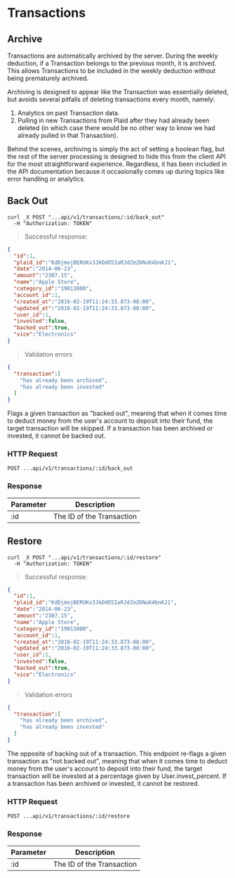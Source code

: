 # Transactions

## Archive

Transactions are automatically archived by the server. During the weekly deduction, if a Transaction belongs to the previous month, it is archived. This allows Transactions to be included in the weekly deduction without being prematurely archived.

Archiving is designed to appear like the Transaction was essentially deleted, but avoids several pitfalls of deleting transactions every month, namely:

1. Analytics on past Transaction data.
2. Pulling in new Transactions from Plaid after they had already been deleted (in which case there would be no other way to know we had already pulled in that Transaction).

Behind the scenes, archiving is simply the act of setting a boolean flag, but the rest of the server processing is designed to hide this from the client API for the most straightforward experience. Regardless, it has been included in the API documentation because it occasionally comes up during topics like error handling or analytics.

## Back Out

```shell
curl _X POST "...api/v1/transactions/:id/back_out"
  -H "Authorization: TOKEN"
```

> Successful response:

```json
{
  "id":1,
  "plaid_id":"KdDjmojBERUKx3JkDdO5IaRJdZeZKNuK4bnKJ1",
  "date":"2014-06-23",
  "amount":"2307.15",
  "name":"Apple Store",
  "category_id":"19013000",
  "account_id":1,
  "created_at":"2016-02-19T11:24:33.873-08:00",
  "updated_at":"2016-02-19T11:24:33.873-08:00",
  "user_id":1,
  "invested":false,
  "backed_out":true,
  "vice":"Electronics"
}
```

> Validation errors

```json
{
  "transaction":[
    "has already been archived",
    "has already been invested"
  ]
}
```

Flags a given transaction as "backed out", meaning that when it comes time to deduct money from the user's account to deposit into their fund, the target transaction will be skipped. If a transaction has been archived or invested, it cannot be backed out.

### HTTP Request

`POST ...api/v1/transactions/:id/back_out`

### Response

Parameter | Description
--------- | -----------
:id | The ID of the Transaction

## Restore

```shell
curl _X POST "...api/v1/transactions/:id/restore"
  -H "Authorization: TOKEN"
```

> Successful response:

```json
{
  "id":1,
  "plaid_id":"KdDjmojBERUKx3JkDdO5IaRJdZeZKNuK4bnKJ1",
  "date":"2014-06-23",
  "amount":"2307.15",
  "name":"Apple Store",
  "category_id":"19013000",
  "account_id":1,
  "created_at":"2016-02-19T11:24:33.873-08:00",
  "updated_at":"2016-02-19T11:24:33.873-08:00",
  "user_id":1,
  "invested":false,
  "backed_out":true,
  "vice":"Electronics"
}
```

> Validation errors

```json
{
  "transaction":[
    "has already been archived",
    "has already been invested"
  ]
}
```

The opposite of backing out of a transaction. This endpoint re-flags a given transaction as "not backed out", meaning that when it comes time to deduct money from the user's account to deposit into their fund, the target transaction will be invested at a percentage given by User.invest_percent. If a transaction has been archived or invested, it cannot be restored.

### HTTP Request

`POST ...api/v1/transactions/:id/restore`

### Response

Parameter | Description
--------- | -----------
:id | The ID of the Transaction
